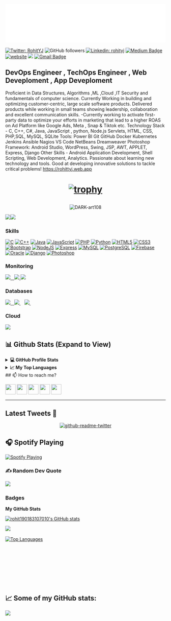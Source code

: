 
<div>
	<br>
		<img src="header.svg" width="800" height="120">
	<br>
</div>

[![Twitter: RohitYJ](https://img.shields.io/twitter/follow/RohitYJ?style=social)](https://twitter.com/RohitYJ)
![GitHub followers](https://img.shields.io/github/followers/rohit190183107010?label=Follow&style=social)
[![Linkedin: rohityj](https://img.shields.io/badge/-rohityj-blue?style=flat-square&logo=Linkedin&logoColor=white&link=https://www.linkedin.com/in/rohityj/)](https://www.linkedin.com/in/rohityj/) 
[![Medium Badge](https://img.shields.io/badge/-@rohit36586-03a57a?style=social&labelColor=black&logo=Medium&link=https://medium.com/@rohit36586/)](https://medium.com/@rohit36586/) 
[![website](https://img.shields.io/badge/Website-46a2f1.svg?&style=flat-square&logo=Google-Chrome&logoColor=white&link=https://rohittyj.web.app/)](https://rohittyj.web.app/)
![](https://komarev.com/ghpvc/?username=rohit190183107010&label=Profile%20views&color=0e75b6&style=plastic)
[![Gmail Badge](https://img.shields.io/badge/-GMail-c14438?style=social&logo=Gmail&logoColor=red&link=mailto:rohit.190183107010@gmail.com)](mailto:rohit.190183107010@gmail.com)


DevOps Engineer , TechOps Engineer , Web Deveploment , App Deveploment
----------------------------------------------------------------------

Proficient in Data Structures, Algorithms ,ML ,Cloud ,IT Security and fundamentals of computer science. Currently Working in building and optimizing customer-centric, large scale software products. Delivered products while working in small teams showing leadership, collaboration and excellent communication skills. -Currently working to activate first-party data to optimize your efforts in marketing that lead to a higher ROAS on Ad Platform like Google Ads, Meta , Snap & Tiktok etc. Technology Stack - C, C++, C#, Java, JavaScript , python, Node.js Servlets, HTML, CSS, PHP,SQL, MySQL, SQLite Tools: Power BI Git GitHub Docker Kubernetes Jenkins Ansible Nagios VS Code NetBeans Dreamweaver Photoshop Framework: Android Studio, WordPress, Swing, JSP, AWT, APPLET, Express, Django Other Skills - Android Application Development, Shell Scripting, Web Development, Analytics. Passionate about learning new technology and tools. Good at developing innovative solutions to tackle critical problems! https://rohittyj.web.app

<h1 align ="center">

 [![trophy](https://github-profile-trophy.vercel.app/?username=rohit190183107010&theme=onedark&column=-1)](https://github.com/ryo-ma/github-profile-trophy)
 
</h1>



<p align="center"><img align="center" src="https://github-readme-streak-stats.herokuapp.com/?user=rohit190183107010&theme=algolia" alt="DARK-art108" /></p>
<a href="https://www.twitter.com/RohitYJ" target="_blank" rel="noreferrer"><img
src="https://img.shields.io/twitter/follow/RohitYJ?logo=twitter&style=for-the-badge&color=a855f7&labelColor=1c1917"
/></a><a href="https://www.github.com/rohit190183107010" target="_blank" rel="noreferrer"><img
src="https://img.shields.io/github/followers/rohit190183107010?logo=github&style=for-the-badge&color=a855f7&labelColor=1c1917" /></a>



### Skills


<p align="left">
<a href="https://docs.microsoft.com/en-us/cpp/?view=msvc-170" target="_blank" rel="noreferrer"><img src="https://raw.githubusercontent.com/danielcranney/readme-generator/main/public/icons/skills/c-colored.svg" width="36" height="36" alt="C" /></a>
<a href="https://docs.microsoft.com/en-us/cpp/?view=msvc-170" target="_blank" rel="noreferrer"><img src="https://raw.githubusercontent.com/danielcranney/readme-generator/main/public/icons/skills/cplusplus-colored.svg" width="36" height="36" alt="C++" /></a>
<a href="https://www.oracle.com/java/" target="_blank" rel="noreferrer"><img src="https://raw.githubusercontent.com/danielcranney/readme-generator/main/public/icons/skills/java-colored.svg" width="36" height="36" alt="Java" /></a>
<a href="https://developer.mozilla.org/en-US/docs/Web/JavaScript" target="_blank" rel="noreferrer"><img src="https://raw.githubusercontent.com/danielcranney/readme-generator/main/public/icons/skills/javascript-colored.svg" width="36" height="36" alt="JavaScript" /></a>
<a href="https://www.php.net/" target="_blank" rel="noreferrer"><img src="https://raw.githubusercontent.com/danielcranney/readme-generator/main/public/icons/skills/php-colored.svg" width="36" height="36" alt="PHP" /></a>
<a href="https://www.python.org/" target="_blank" rel="noreferrer"><img src="https://raw.githubusercontent.com/danielcranney/readme-generator/main/public/icons/skills/python-colored.svg" width="36" height="36" alt="Python" /></a>
<a href="https://developer.mozilla.org/en-US/docs/Glossary/HTML5" target="_blank" rel="noreferrer"><img src="https://raw.githubusercontent.com/danielcranney/readme-generator/main/public/icons/skills/html5-colored.svg" width="36" height="36" alt="HTML5" /></a>
<a href="https://www.w3.org/TR/CSS/#css" target="_blank" rel="noreferrer"><img src="https://raw.githubusercontent.com/danielcranney/readme-generator/main/public/icons/skills/css3-colored.svg" width="36" height="36" alt="CSS3" /></a>
<a href="https://getbootstrap.com/" target="_blank" rel="noreferrer"><img src="https://raw.githubusercontent.com/danielcranney/readme-generator/main/public/icons/skills/bootstrap-colored.svg" width="36" height="36" alt="Bootstrap" /></a>
<a href="https://nodejs.org/en/" target="_blank" rel="noreferrer"><img src="https://raw.githubusercontent.com/danielcranney/readme-generator/main/public/icons/skills/nodejs-colored.svg" width="36" height="36" alt="NodeJS" /></a>
<a href="https://expressjs.com/" target="_blank" rel="noreferrer"><img src="https://raw.githubusercontent.com/danielcranney/readme-generator/main/public/icons/skills/express-colored-dark.svg" width="36" height="36" alt="Express" /></a>
<a href="https://www.mysql.com/" target="_blank" rel="noreferrer"><img src="https://raw.githubusercontent.com/danielcranney/readme-generator/main/public/icons/skills/mysql-colored.svg" width="36" height="36" alt="MySQL" /></a>
<a href="https://www.postgresql.org/" target="_blank" rel="noreferrer"><img src="https://raw.githubusercontent.com/danielcranney/readme-generator/main/public/icons/skills/postgresql-colored.svg" width="36" height="36" alt="PostgreSQL" /></a>
<a href="https://firebase.google.com/" target="_blank" rel="noreferrer"><img src="https://raw.githubusercontent.com/danielcranney/readme-generator/main/public/icons/skills/firebase-colored.svg" width="36" height="36" alt="Firebase" /></a>
<a href="https://www.oracle.com/uk/index.html" target="_blank" rel="noreferrer"><img src="https://raw.githubusercontent.com/danielcranney/readme-generator/main/public/icons/skills/oracle-colored.svg" width="36" height="36" alt="Oracle" /></a>
<a href="https://www.djangoproject.com/" target="_blank" rel="noreferrer"><img src="https://raw.githubusercontent.com/danielcranney/readme-generator/main/public/icons/skills/django-colored-dark.svg" width="36" height="36" alt="Django" /></a>
<a href="https://www.adobe.com/uk/products/photoshop.html" target="_blank" rel="noreferrer"><img src="https://raw.githubusercontent.com/danielcranney/readme-generator/main/public/icons/skills/photoshop-colored-dark.svg" width="36" height="36" alt="Photoshop" /></a>
</p>

### Monitoring
  
 <p float="left">
  <a href="https://grafana.com/" target="_blank" >
    <img src="https://raw.githubusercontent.com/itsksaurabh/itsksaurabh/master/assets/grafana.gif" height="60" />&nbsp;&nbsp;
  </a>
  <a href="https://prometheus.io/" target="_blank" >
    <img src="https://raw.githubusercontent.com/itsksaurabh/itsksaurabh/master/assets/prometheus.gif" height="65" />
  </a>
   <a href="https://prometheus.io/" target="_blank" >
    <img src="https://raw.githubusercontent.com/itsksaurabh/itsksaurabh/master/assets/cloudwatch.gif" height="65" />
  </a>
</p>
 

### Databases
  
 <p float="left">
  <a href="https://www.postgresql.org/" target="_blank" >
    <img src="https://raw.githubusercontent.com/itsksaurabh/itsksaurabh/master/assets/postgresql.gif" height="90" />&nbsp;&nbsp;
  </a>
  <a href="https://www.timescale.com/" target="_blank" >
    <img src="https://raw.githubusercontent.com/itsksaurabh/itsksaurabh/master/assets/tsdb.gif" width="120" />
  </a>&nbsp;&nbsp;
  <a href="https://www.mongodb.com/" target="_blank" >
    <img src="https://raw.githubusercontent.com/itsksaurabh/itsksaurabh/master/assets/mongo.gif" height="80" />
 </a>&nbsp;&nbsp;
</p>

### Cloud

  <a href="https://aws.amazon.com/" target="_blank" >
    <img src="https://raw.githubusercontent.com/itsksaurabh/itsksaurabh/master/assets/aws.gif"  height="75" />
  </a>

## 📊 Github Stats (Expand to View) 
  
  <details>
  <summary><b>💻 GitHub Profile Stats</b></summary>

<p align="center"> <img src="https://github-stats-readme.dark-art108.vercel.app/api?username=rohit190183107010&show_icons=true&theme=radical" alt="DARK-art108" />

</details>

  <details>
  <summary><b>📈 My Top Languages</b></summary>

<p align="center"> <img src="https://github-stats-readme.dark-art108.vercel.app/api/top-langs/?username=rohit190183107010&layout=compact" alt="DARK-art108"/>

</details>
## 📫 How to reach me? 

<p align="left"> <a href="https://discord.com/users/rohityj#5456" target="_blank" rel="noreferrer"><img src="https://raw.githubusercontent.com/danielcranney/readme-generator/main/public/icons/socials/discord.svg" width="32" height="32" /></a> <a href="https://www.github.com/rohit190183107010" target="_blank" rel="noreferrer"><img src="https://raw.githubusercontent.com/danielcranney/readme-generator/main/public/icons/socials/github-dark.svg" width="32" height="32" /></a> <a href="https://@rohit19083107010.hashnode.dev" target="_blank" rel="noreferrer"><img src="https://raw.githubusercontent.com/danielcranney/readme-generator/main/public/icons/socials/hashnode.svg" width="32" height="32" /></a> <a href="https://www.linkedin.com/in/rohityj/" target="_blank" rel="noreferrer"><img src="https://raw.githubusercontent.com/danielcranney/readme-generator/main/public/icons/socials/linkedin.svg" width="32" height="32" /></a> <a href="https://www.twitter.com/RohitYJ" target="_blank" rel="noreferrer"><img src="https://raw.githubusercontent.com/danielcranney/readme-generator/main/public/icons/socials/twitter.svg" width="32" height="32" /></a></p>

---

<h2>Latest Tweets 🧵</h2>
<p align='center'><a href="https://twitter.com/RohitYJ"><img src="https://github-readme-twitter.gazf.vercel.app/api?id=RohitYJ&layout=wide" width="350"  alt="github-readme-twitter"></a></p>

## 🎧 Spotify Playing 
  [<img src="https://spotify-readme.dark-art108.vercel.app/api/spotify-playing" alt=" Spotify Playing" width="450" />](https://open.spotify.com/user/31xkqrvtl4rpmzsrl7iu2ktjuayy)
  
### ✍️ Random Dev Quote
![](https://quotes-github-readme.vercel.app/api?type=horizontal&theme=radical)

### Badges

<b>My GitHub Stats</b>

<a href="http://www.github.com/rohit190183107010"><img src="https://github-readme-stats.vercel.app/api?username=rohit190183107010&show_icons=true&hide=&count_private=true&title_color=0891b2&text_color=ffffff&icon_color=a855f7&bg_color=1c1917&hide_border=true&show_icons=true" alt="rohit190183107010's GitHub stats" /></a>

<a href="http://www.github.com/rohit190183107010"><img src="https://github-readme-streak-stats.herokuapp.com/?user=rohit190183107010&stroke=ffffff&background=1c1917&ring=0891b2&fire=0891b2&currStreakNum=ffffff&currStreakLabel=0891b2&sideNums=ffffff&sideLabels=ffffff&dates=ffffff&hide_border=true" /></a>


<a href="https://github.com/rohit190183107010" align="left"><img src="https://github-readme-stats.vercel.app/api/top-langs/?username=rohit190183107010&langs_count=10&title_color=0891b2&text_color=ffffff&icon_color=a855f7&bg_color=1c1917&hide_border=true&locale=en&custom_title=Top%20%Languages" alt="Top Languages" /></a>

<div width="100%" align="center"></div><br /><br /><br /><br /><br /><br /><br />

</div> 

## 📈 Some of my GitHub stats:       


![](https://komarev.com/ghpvc/?username=rohit190183107010&style=flat-square)


<!-- [![trophy](https://github-profile-trophy.vercel.app/?username=rohit190183107010&theme=onedark)](https://github.com/ryo-ma/github-profile-trophy)
 -->





